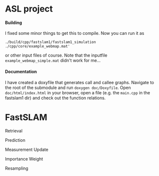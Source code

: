 # ASL project
#### Building  
I fixed some minor things to get this to compile.
Now you can run it as 
```
./build/cpp/fastslam1/fastslam1_simulation ./cpp/core/example_webmap.mat'
```
or other input files of course.
Note that the inputfile `example_webmap_simple.mat` didn't work for me...

#### Documentation
I have created a doxyfile that generates call and callee graphs.
Navigate to the root of the submodule and run `doxygen doc/Doxyfile`.
Open `doc/html/index.html` in your browser, open a file (e.g. the `main.cpp` in the fastslam1 dir) and check out the function relations.


FastSLAM
========

Retrieval

Prediction

Measurement Update

Importance Weight

Resampling


